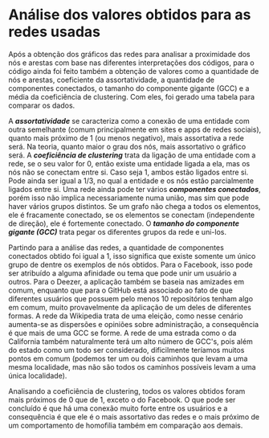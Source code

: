 # Análise dos valores obtidos para as redes usadas


Após a obtenção dos gráficos das redes para analisar a proximidade dos nós e arestas com base nas diferentes interpretações dos códigos,
para o código ainda foi feito também a obtenção de valores como a quantidade de nós e arestas, coeficiente da assortatividade, a quantidade de componentes conectados, o tamanho do componente gigante (GCC) e a média da coeficiência de clustering. Com eles, foi gerado uma tabela para comparar os dados.  

A **_assortatividade_** se caracteriza como a conexão de uma entidade com outra semelhante (comum principalmente em sites
e apps de redes sociais), quanto mais próximo de 1 (ou menos negativo), mais assortativa a rede será. Na teoria, quanto maior o grau dos nós, mais assortativo o gráfico será. A **_coeficiência de clustering_** trata da ligação de uma entidade com a rede, se o seu valor for 0, então existe uma entidade ligada a ela, mas os nós não se conectam entre si. Caso seja 1, ambos estão ligados entre si. Pode ainda ser
igual a 1/3, no qual a entidade e os nós estão parcialmente ligados entre si. Uma rede ainda pode ter vários **_componentes conectados_**, porém isso não implica necessariamente numa união, mas sim que pode haver vários grupos distintos. Se um grafo não chega a todos os elementos, ele é fracamente conectado, se os elementos se conectam (independente de direção), ele é fortemente conectado. O **_tamanho do componente gigante (GCC)_** trata pegar os diferentes grupos da rede e uni-los.


Partindo para a análise das redes, a quantidade de componentes conectados obtido foi igual a 1, isso significa que existe somente um único grupo de dentre os exemplos de nós obtidos. Para o Facebook, isso pode ser atribuído a alguma afinidade ou tema que pode unir um usuário a outros. Para o Deezer, a aplicação também se baseia nas amizades em comum, enquanto que para o GitHub está associado ao fato de que diferentes usuários que possuem pelo menos 10 repositórios tenham algo em comum, muito provavelmente da aplicação de um deles de diferentes formas. A rede da Wikipedia trata de uma eleição, como nesse cenário aumenta-se as dispersões e opiniões sobre administração, a consequência é que mais de uma GCC se forme. A rede de uma estrada como o da California também naturalmente terá um alto número de GCC's, pois além do estado como um todo ser considerado, dificilmente teríamos muitos pontos em comum (podemos ter um ou dois caminhos que levam a uma mesma localidade, mas não são todos os caminhos possíveis levam a uma única localidade).


Analisando a coeficiência de clustering, todos os valores obtidos foram mais próximos de 0 que de 1, exceto o do Facebook. O que pode ser concluído é que há uma conexão muito forte entre os usuários e a consequência é que ele é o mais assortativo das redes e o mais próximo de um comportamento de homofilia também em comparação aos demais.  




